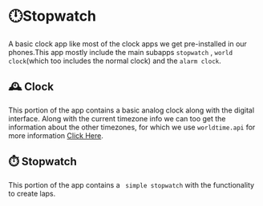 # 🕛Stopwatch
A basic clock app like most of the clock apps we get pre-installed in our phones.This app mostly include the main subapps `stopwatch` , `world clock`(which too includes the normal clock) and the `alarm clock`.



## 🕰️ Clock
This portion of the app contains a basic analog clock along with the digital interface. Along with the current timezone info we can too get the information about the other timezones, for which we use `worldtime.api` for more information [Click Here](http://worldtimeapi.org/). 


## ⏱️ Stopwatch
This portion of the app contains a ` simple stopwatch` with the functionality to create laps.
